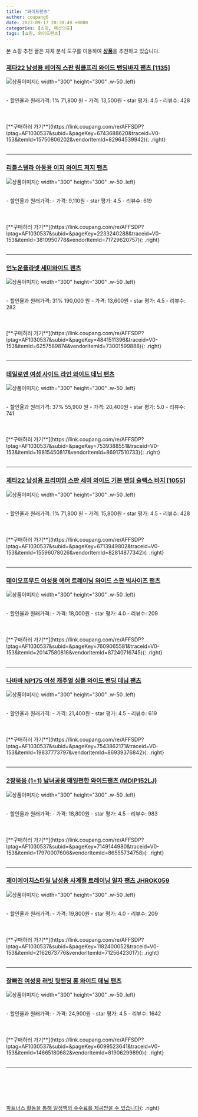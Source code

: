 ```yaml
---
title: "와이드팬츠"
author: coupang6
date: 2023-09-17 20:30:49 +0800
categories: [쇼핑, 패션의류]
tags: [쇼핑, 와이드팬츠]
---
```


본 쇼핑 추천 글은 자체 분석 도구를 이용하여 [**상품**](https://link.coupang.com/a/bao1ui)을 추천하고 있습니다.

### [제타22 남성용 베이직 스판 링클프리 와이드 밴딩바지 팬츠 [1135]](https://link.coupang.com/re/AFFSDP?lptag=AF1030537&subid=&pageKey=6743688620&traceid=V0-153&itemId=15750806202&vendorItemId=82964539942)

![상품이미지](https://thumbnail8.coupangcdn.com/thumbnails/remote/230x230ex/image/vendor_inventory/1ccf/5438fe48ec54545dda65e68f89a9f9f7b8863fe4597e1ebbc61905fd87de.jpg){: width="300" height="300" .w-50 .left}


<br>
- 할인율과 원래가격: 1%  71,800   원
- 가격: 13,500원
- star 평가: 4.5
- 리뷰수: 428
<br>
<br>
<br>
<br>
[**구매하러 가기**](https://link.coupang.com/re/AFFSDP?lptag=AF1030537&subid=&pageKey=6743688620&traceid=V0-153&itemId=15750806202&vendorItemId=82964539942){: .right}
<br>
<br>

---

### [리틀스텔라 아동용 이지 와이드 저지 팬츠](https://link.coupang.com/re/AFFSDP?lptag=AF1030537&subid=&pageKey=2233240288&traceid=V0-153&itemId=3810950778&vendorItemId=71729620757)

![상품이미지](https://thumbnail10.coupangcdn.com/thumbnails/remote/230x230ex/image/retail/images/2020/09/24/10/4/801ee41a-f2f5-4cbf-a451-77d63436742b.jpg){: width="300" height="300" .w-50 .left}


<br>
- 할인율과 원래가격: 
- 가격: 9,110원
- star 평가: 4.5
- 리뷰수: 619
<br>
<br>
<br>
<br>
[**구매하러 가기**](https://link.coupang.com/re/AFFSDP?lptag=AF1030537&subid=&pageKey=2233240288&traceid=V0-153&itemId=3810950778&vendorItemId=71729620757){: .right}
<br>
<br>

---

### [언노운플라넷 세미와이드 팬츠](https://link.coupang.com/re/AFFSDP?lptag=AF1030537&subid=&pageKey=4841511396&traceid=V0-153&itemId=6257589874&vendorItemId=73001599888)

![상품이미지](https://thumbnail9.coupangcdn.com/thumbnails/remote/230x230ex/image/retail/images/2020/12/15/18/5/3aa305ea-d6fe-450d-9971-3bf13e5331ed.jpg){: width="300" height="300" .w-50 .left}


<br>
- 할인율과 원래가격: 31%  190,000   원
- 가격: 13,600원
- star 평가: 4.5
- 리뷰수: 282
<br>
<br>
<br>
<br>
[**구매하러 가기**](https://link.coupang.com/re/AFFSDP?lptag=AF1030537&subid=&pageKey=4841511396&traceid=V0-153&itemId=6257589874&vendorItemId=73001599888){: .right}
<br>
<br>

---

### [데일로엔 여성 사이드 라인 와이드 데님 팬츠](https://link.coupang.com/re/AFFSDP?lptag=AF1030537&subid=&pageKey=7539388551&traceid=V0-153&itemId=19815450817&vendorItemId=86917510733)

![상품이미지](https://thumbnail7.coupangcdn.com/thumbnails/remote/230x230ex/image/vendor_inventory/678a/1d1bfae74b01a4c1be25f0947a82ffa1be18872cb53116e987821445196e.jpg){: width="300" height="300" .w-50 .left}


<br>
- 할인율과 원래가격: 37%  55,900   원
- 가격: 20,400원
- star 평가: 5.0
- 리뷰수: 741
<br>
<br>
<br>
<br>
[**구매하러 가기**](https://link.coupang.com/re/AFFSDP?lptag=AF1030537&subid=&pageKey=7539388551&traceid=V0-153&itemId=19815450817&vendorItemId=86917510733){: .right}
<br>
<br>

---

### [제타22 남성용 프리미엄 스판 세미 와이드 기본 밴딩 슬랙스 바지 [1055]](https://link.coupang.com/re/AFFSDP?lptag=AF1030537&subid=&pageKey=6713949802&traceid=V0-153&itemId=15596078026&vendorItemId=82814877342)

![상품이미지](https://thumbnail10.coupangcdn.com/thumbnails/remote/230x230ex/image/vendor_inventory/c138/7f3f40f07f0296263d7ccdf03cb1596112106ce41d005616911e4235d05f.jpg){: width="300" height="300" .w-50 .left}


<br>
- 할인율과 원래가격: 1%  71,800   원
- 가격: 15,800원
- star 평가: 4.5
- 리뷰수: 428
<br>
<br>
<br>
<br>
[**구매하러 가기**](https://link.coupang.com/re/AFFSDP?lptag=AF1030537&subid=&pageKey=6713949802&traceid=V0-153&itemId=15596078026&vendorItemId=82814877342){: .right}
<br>
<br>

---

### [데이오프무드 여성용 에어 트레이닝 와이드 스판 빅사이즈 팬츠](https://link.coupang.com/re/AFFSDP?lptag=AF1030537&subid=&pageKey=7609065581&traceid=V0-153&itemId=20147580818&vendorItemId=87240716745)

![상품이미지](https://thumbnail6.coupangcdn.com/thumbnails/remote/230x230ex/image/vendor_inventory/0288/2476a32a2cc5f0ea573f241b342cbea68d6483849b44f5f042a2775341b4.jpg){: width="300" height="300" .w-50 .left}


<br>
- 할인율과 원래가격: 
- 가격: 18,000원
- star 평가: 4.0
- 리뷰수: 209
<br>
<br>
<br>
<br>
[**구매하러 가기**](https://link.coupang.com/re/AFFSDP?lptag=AF1030537&subid=&pageKey=7609065581&traceid=V0-153&itemId=20147580818&vendorItemId=87240716745){: .right}
<br>
<br>

---

### [나바바 NP175 여성 캐주얼 심플 와이드 밴딩 데님 팬츠](https://link.coupang.com/re/AFFSDP?lptag=AF1030537&subid=&pageKey=7543862171&traceid=V0-153&itemId=19837773797&vendorItemId=86939376842)

![상품이미지](https://thumbnail6.coupangcdn.com/thumbnails/remote/230x230ex/image/vendor_inventory/67e1/463e8c70ddab7f8c037771d72f5d1ecebc0910803ae14f455a2760d605f4.jpg){: width="300" height="300" .w-50 .left}


<br>
- 할인율과 원래가격: 
- 가격: 21,400원
- star 평가: 4.5
- 리뷰수: 619
<br>
<br>
<br>
<br>
[**구매하러 가기**](https://link.coupang.com/re/AFFSDP?lptag=AF1030537&subid=&pageKey=7543862171&traceid=V0-153&itemId=19837773797&vendorItemId=86939376842){: .right}
<br>
<br>

---

### [2장묶음 (1+1) 남녀공용 매일편한 와이드팬츠 (MDIP152LJ)](https://link.coupang.com/re/AFFSDP?lptag=AF1030537&subid=&pageKey=7149144980&traceid=V0-153&itemId=17970007606&vendorItemId=86555734758)

![상품이미지](https://thumbnail9.coupangcdn.com/thumbnails/remote/230x230ex/image/vendor_inventory/1e89/62a6fa1e589467c619bfb161da6d3db0fd6ed3847fa87fcee49159fc7057.jpg){: width="300" height="300" .w-50 .left}


<br>
- 할인율과 원래가격: 
- 가격: 18,800원
- star 평가: 4.5
- 리뷰수: 983
<br>
<br>
<br>
<br>
[**구매하러 가기**](https://link.coupang.com/re/AFFSDP?lptag=AF1030537&subid=&pageKey=7149144980&traceid=V0-153&itemId=17970007606&vendorItemId=86555734758){: .right}
<br>
<br>

---

### [제이에이치스타일 남성용 사계절 트레이닝 일자 팬츠 JHROK059](https://link.coupang.com/re/AFFSDP?lptag=AF1030537&subid=&pageKey=1182400052&traceid=V0-153&itemId=2162673776&vendorItemId=71256423017)

![상품이미지](https://thumbnail8.coupangcdn.com/thumbnails/remote/230x230ex/image/retail/images/7352378148198362-60b52f8e-66d0-4ddc-bc01-30dd21ed3401.jpg){: width="300" height="300" .w-50 .left}


<br>
- 할인율과 원래가격: 
- 가격: 19,800원
- star 평가: 4.0
- 리뷰수: 209
<br>
<br>
<br>
<br>
[**구매하러 가기**](https://link.coupang.com/re/AFFSDP?lptag=AF1030537&subid=&pageKey=1182400052&traceid=V0-153&itemId=2162673776&vendorItemId=71256423017){: .right}
<br>
<br>

---

### [잘빠진 여성용 러빗 뒷밴딩 롱 와이드 데님 팬츠](https://link.coupang.com/re/AFFSDP?lptag=AF1030537&subid=&pageKey=6099523641&traceid=V0-153&itemId=14665180682&vendorItemId=81906299890)

![상품이미지](https://thumbnail7.coupangcdn.com/thumbnails/remote/230x230ex/image/retail/images/3133568792764993-5e32189e-eb17-4131-bb5a-b326382bc33e.jpg){: width="300" height="300" .w-50 .left}


<br>
- 할인율과 원래가격: 
- 가격: 24,900원
- star 평가: 4.5
- 리뷰수: 1642
<br>
<br>
<br>
<br>
[**구매하러 가기**](https://link.coupang.com/re/AFFSDP?lptag=AF1030537&subid=&pageKey=6099523641&traceid=V0-153&itemId=14665180682&vendorItemId=81906299890){: .right}
<br>
<br>

---
<br><br><br><br><br> [파트너스 활동을 통해 일정액의 수수료를 제공받을 수 있습니다](https://link.coupang.com/a/bao1ui){: .right}
